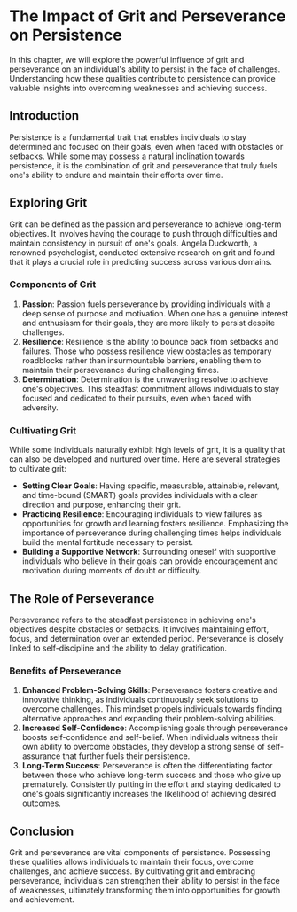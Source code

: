 The Impact of Grit and Perseverance on Persistence
=============================================================

In this chapter, we will explore the powerful influence of grit and perseverance on an individual's ability to persist in the face of challenges. Understanding how these qualities contribute to persistence can provide valuable insights into overcoming weaknesses and achieving success.

Introduction
------------

Persistence is a fundamental trait that enables individuals to stay determined and focused on their goals, even when faced with obstacles or setbacks. While some may possess a natural inclination towards persistence, it is the combination of grit and perseverance that truly fuels one's ability to endure and maintain their efforts over time.

Exploring Grit
--------------

Grit can be defined as the passion and perseverance to achieve long-term objectives. It involves having the courage to push through difficulties and maintain consistency in pursuit of one's goals. Angela Duckworth, a renowned psychologist, conducted extensive research on grit and found that it plays a crucial role in predicting success across various domains.

### Components of Grit

1. **Passion**: Passion fuels perseverance by providing individuals with a deep sense of purpose and motivation. When one has a genuine interest and enthusiasm for their goals, they are more likely to persist despite challenges.
2. **Resilience**: Resilience is the ability to bounce back from setbacks and failures. Those who possess resilience view obstacles as temporary roadblocks rather than insurmountable barriers, enabling them to maintain their perseverance during challenging times.
3. **Determination**: Determination is the unwavering resolve to achieve one's objectives. This steadfast commitment allows individuals to stay focused and dedicated to their pursuits, even when faced with adversity.

### Cultivating Grit

While some individuals naturally exhibit high levels of grit, it is a quality that can also be developed and nurtured over time. Here are several strategies to cultivate grit:

* **Setting Clear Goals**: Having specific, measurable, attainable, relevant, and time-bound (SMART) goals provides individuals with a clear direction and purpose, enhancing their grit.
* **Practicing Resilience**: Encouraging individuals to view failures as opportunities for growth and learning fosters resilience. Emphasizing the importance of perseverance during challenging times helps individuals build the mental fortitude necessary to persist.
* **Building a Supportive Network**: Surrounding oneself with supportive individuals who believe in their goals can provide encouragement and motivation during moments of doubt or difficulty.

The Role of Perseverance
------------------------

Perseverance refers to the steadfast persistence in achieving one's objectives despite obstacles or setbacks. It involves maintaining effort, focus, and determination over an extended period. Perseverance is closely linked to self-discipline and the ability to delay gratification.

### Benefits of Perseverance

1. **Enhanced Problem-Solving Skills**: Perseverance fosters creative and innovative thinking, as individuals continuously seek solutions to overcome challenges. This mindset propels individuals towards finding alternative approaches and expanding their problem-solving abilities.
2. **Increased Self-Confidence**: Accomplishing goals through perseverance boosts self-confidence and self-belief. When individuals witness their own ability to overcome obstacles, they develop a strong sense of self-assurance that further fuels their persistence.
3. **Long-Term Success**: Perseverance is often the differentiating factor between those who achieve long-term success and those who give up prematurely. Consistently putting in the effort and staying dedicated to one's goals significantly increases the likelihood of achieving desired outcomes.

Conclusion
----------

Grit and perseverance are vital components of persistence. Possessing these qualities allows individuals to maintain their focus, overcome challenges, and achieve success. By cultivating grit and embracing perseverance, individuals can strengthen their ability to persist in the face of weaknesses, ultimately transforming them into opportunities for growth and achievement.
